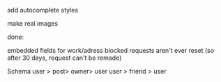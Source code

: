 add autocomplete styles




make real images

done:

embedded fields for work/adress
blocked requests aren't ever reset (so after 30 days, request can't be remade)

Schema
user > post> owner> user
user > friend > user

